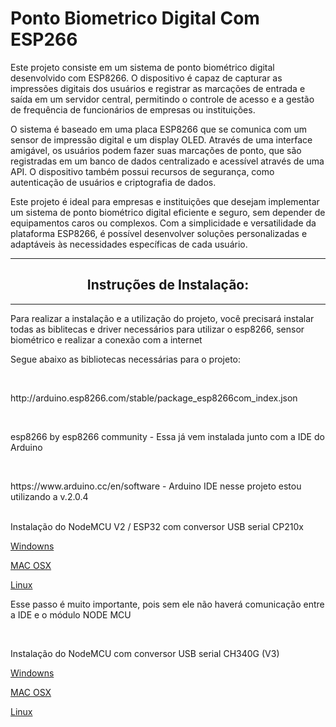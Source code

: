 # Ponto Biometrico Digital Com ESP266
  Este projeto consiste em um sistema de ponto biométrico digital desenvolvido com ESP8266. O dispositivo é capaz de capturar as impressões digitais dos usuários e registrar as marcações de entrada e saída em um servidor central, permitindo o controle de acesso e a gestão de frequência de funcionários de empresas ou instituições.

  O sistema é baseado em uma placa ESP8266 que se comunica com um sensor de impressão digital e um display OLED. Através de uma interface amigável, os usuários podem fazer suas marcações de ponto, que são registradas em um banco de dados centralizado e acessível através de uma API. O dispositivo também possui recursos de segurança, como autenticação de usuários e criptografia de dados.

  Este projeto é ideal para empresas e instituições que desejam implementar um sistema de ponto biométrico digital eficiente e seguro, sem depender de equipamentos caros ou complexos. Com a simplicidade e versatilidade da plataforma ESP8266, é possível desenvolver soluções personalizadas e adaptáveis às necessidades específicas de cada usuário.
<hr>

<samp><h2> <center>Instruções de Instalação:</center>  </h2></samp>
<hr>
Para realizar a instalação e a utilização do projeto, você precisará instalar todas as biblitecas e driver necessários para utilizar o esp8266, sensor biométrico e realizar a conexão com a internet

<br>

<p>Segue abaixo as bibliotecas necessárias para o projeto:</p>
<br>
<p><a>http://arduino.esp8266.com/stable/package_esp8266com_index.json</a></p>
<br>
<p>esp8266 by esp8266 community - Essa já vem instalada junto com a IDE do Arduino</p>
<br>  
<p> <a> https://www.arduino.cc/en/software</a> - Arduino IDE nesse projeto estou utilizando a v.2.0.4</p>
<br>  
Instalação do NodeMCU V2 / ESP32 com conversor USB serial CP210x
  
<p><a href="https://s3-sa-east-1.amazonaws.com/robocore-tutoriais/163/CP210x_Windows_Drivers.zip" target="_blank"> Windowns</a> </p>
  
<p><a href="https://s3-sa-east-1.amazonaws.com/robocore-tutoriais/163/CP210x_Mac_OSX_VCP_Driver.zip" target="_blank"> MAC OSX </a></p>
  
<p><a href="https://s3-sa-east-1.amazonaws.com/robocore-tutoriais/163/CP210x_Linux-3-x-x-VCP-Driver-Source.zip" target="_blank"> Linux </a></p>
  
<p>Esse passo é muito importante, pois sem ele não haverá comunicação entre a IDE e o módulo NODE MCU </p>    
  <br>
  
  Instalação do NodeMCU com conversor USB serial CH340G (V3)

<p><a href="https://s3-sa-east-1.amazonaws.com/robocore-tutoriais/163/CH341SER_WINDOWS.zip" target="_blank"> Windowns</a></p> 
  
<p><a href="https://s3-sa-east-1.amazonaws.com/robocore-tutoriais/163/CH341SER_MAC.ZIP" target="_blank"> MAC OSX </a> </p>
  
<p><a href="https://s3-sa-east-1.amazonaws.com/robocore-tutoriais/163/CH341SER_LINUX.ZIP" target="_blank"> Linux </a></p> 
   

